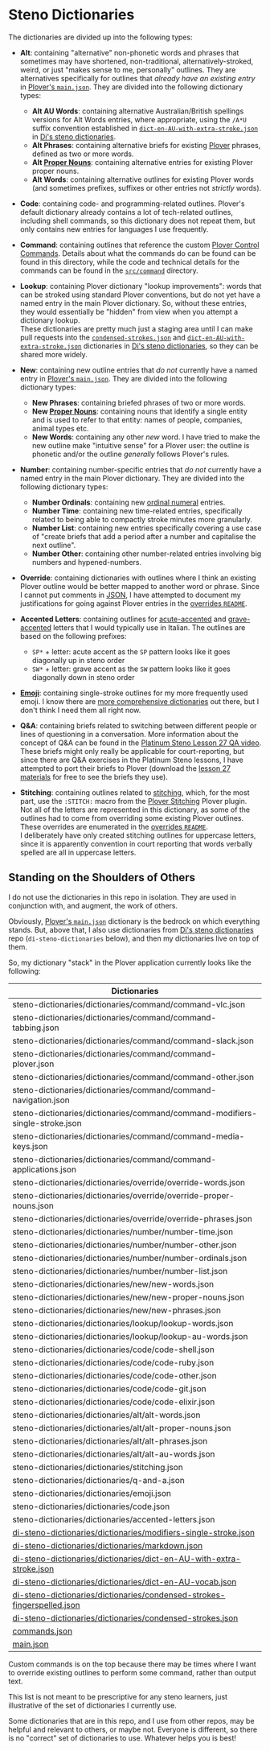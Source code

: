 # Steno Dictionaries

The dictionaries are divided up into the following types:

- **Alt**: containing "alternative" non-phonetic words and phrases that
  sometimes may have shortened, non-traditional, alternatively-stroked, weird,
  or just "makes sense to me, personally" outlines. They are alternatives
  specifically for outlines that _already have an existing entry_ in
  [Plover's `main.json`][Plover main.json]. They are divided into the following
  dictionary types:
    - **Alt AU Words**: containing alternative Australian/British spellings
      versions for Alt Words entries, where appropriate, using the `/A*U` suffix
      convention established in [`dict-en-AU-with-extra-stroke.json`][] in
      [Di's steno dictionaries][].
    - **Alt Phrases**: containing alternative briefs for existing [Plover][]
      phrases, defined as two or more words.
    - **Alt [Proper Nouns][]**: containing alternative entries for existing
      Plover proper nouns.
    - **Alt Words**: containing alternative outlines for existing Plover words
      (and sometimes prefixes, suffixes or other entries not _strictly_ words).

- **Code**: containing code- and programming-related outlines. Plover's default
  dictionary already contains a lot of tech-related outlines, including shell
  commands, so this dictionary does not repeat them, but only contains new
  entries for languages I use frequently.

- **Command**: containing outlines that reference the custom [Plover
  Control Commands][]. Details about what the commands do can be found can be
  found in this directory, while the code and technical details for the commands
  can be found in the [`src/command`][] directory.

- **Lookup**: containing Plover dictionary "lookup improvements": words that can
  be stroked using standard Plover conventions, but do not yet have a named
  entry in the main Plover dictionary. So, without these entries, they would
  essentially be "hidden" from view when you attempt a dictionary lookup.<br />
  These dictionaries are pretty much just a staging area until I can make pull
  requests into the [`condensed-strokes.json`][] and
  [`dict-en-AU-with-extra-stroke.json`][] dictionaries in
  [Di's steno dictionaries][], so they can be shared more widely.

- **New**: containing new outline entries that _do not_ currently have a named
  entry in [Plover's `main.json`][Plover main.json]. They are divided into the
  following dictionary types:
  - **New Phrases**: containing briefed phrases of two or more words.
  - **New [Proper Nouns][]**: containing nouns that identify a single entity and
   is used to refer to that entity: names of people, companies, animal types
   etc.
  - **New Words**: containing any other _new_ word. I have tried to make the
    new outline make "intuitive sense" for a Plover user: the outline is
    phonetic and/or the outline _generally_ follows Plover's rules.

- **Number**: containing number-specific entries that _do not_ currently have
  a named entry in the main Plover dictionary. They are divided into the
  following dictionary types:
    - **Number Ordinals**: containing new [ordinal numeral][] entries.
    - **Number Time**: containing new time-related entries, specifically related
      to being able to compactly stroke minutes more granularly.
    - **Number List**: containing new entries specifically covering a use case
      of "create briefs that add a period after a number and capitalise the next
      outline".
    - **Number Other**: containing other number-related entries involving big
      numbers and hypened-numbers.

- **Override**: containing dictionaries with outlines where I think an existing
  Plover outline would be better mapped to another word or phrase. Since I
  cannot put comments in [JSON][], I have attempted to document my
  justifications for going against Plover entries in the [overrides `README`][].

- **Accented Letters**: containing outlines for [acute-accented][] and
  [grave-accented][] letters that I would typically use in Italian. The outlines
  are based on the following prefixes:
  - `SP*` + letter: acute accent as the `SP` pattern looks like it goes
    diagonally up in steno order
  - `SW*` + letter: grave accent as the `SW` pattern looks like it goes
    diagonally down in steno order

- **[Emoji][]**: containing single-stroke outlines for my more frequently used
  emoji. I know there are
  [more comprehensive dictionaries][di-steno-dictionaries/dictionaries/emoji.json]
  out there, but I don't think I need them all right now.

- **Q&A**: containing briefs related to switching between different people or
   lines of questioning in a conversation. More information about the concept of
   Q&A can be found in the [Platinum Steno Lesson 27 QA video][].<br />
   These briefs might only really be applicable for court-reporting, but since
   there are Q&A exercises in the Platinum Steno lessons, I have attempted to
   port their briefs to Plover (download the
   [lesson 27 materials][Platinum Steno Lesson 27 lesson materials] for free to
   see the briefs they use).

- **Stitching**: containing outlines related to [stitching][], which, for the
   most part, use the `:STITCH:` macro from the [Plover Stitching][] Plover
   plugin.<br />
   Not all of the letters are represented in this dictionary, as some of the
   outlines had to come from overriding some existing Plover outlines.
   These overrides are enumerated in the [overrides `README`][].<br />
   I deliberately have only created stitching outlines for uppercase letters,
   since it is apparently convention in court reporting that words verbally
   spelled are all in uppercase letters.

## Standing on the Shoulders of Others

I do not use the dictionaries in this repo in isolation. They are used in
conjunction with, and augment, the work of others.

Obviously, [Plover's `main.json`][Plover main.json] dictionary is the bedrock on
which everything stands. But, above that, I also use dictionaries from
[Di's steno dictionaries][] repo (`di-steno-dictionaries` below), and then my
dictionaries live on top of them.

So, my dictionary "stack" in the Plover application currently looks like the
following:

|                            Dictionaries                                      |
|------------------------------------------------------------------------------|
| steno-dictionaries/dictionaries/command/command-vlc.json                     |
| steno-dictionaries/dictionaries/command/command-tabbing.json                 |
| steno-dictionaries/dictionaries/command/command-slack.json                   |
| steno-dictionaries/dictionaries/command/command-plover.json                  |
| steno-dictionaries/dictionaries/command/command-other.json                   |
| steno-dictionaries/dictionaries/command/command-navigation.json              |
| steno-dictionaries/dictionaries/command/command-modifiers-single-stroke.json |
| steno-dictionaries/dictionaries/command/command-media-keys.json              |
| steno-dictionaries/dictionaries/command/command-applications.json            |
| steno-dictionaries/dictionaries/override/override-words.json                 |
| steno-dictionaries/dictionaries/override/override-proper-nouns.json          |
| steno-dictionaries/dictionaries/override/override-phrases.json               |
| steno-dictionaries/dictionaries/number/number-time.json                      |
| steno-dictionaries/dictionaries/number/number-other.json                     |
| steno-dictionaries/dictionaries/number/number-ordinals.json                  |
| steno-dictionaries/dictionaries/number/number-list.json                      |
| steno-dictionaries/dictionaries/new/new-words.json                           |
| steno-dictionaries/dictionaries/new/new-proper-nouns.json                    |
| steno-dictionaries/dictionaries/new/new-phrases.json                         |
| steno-dictionaries/dictionaries/lookup/lookup-words.json                     |
| steno-dictionaries/dictionaries/lookup/lookup-au-words.json                  |
| steno-dictionaries/dictionaries/code/code-shell.json                         |
| steno-dictionaries/dictionaries/code/code-ruby.json                          |
| steno-dictionaries/dictionaries/code/code-other.json                         |
| steno-dictionaries/dictionaries/code/code-git.json                           |
| steno-dictionaries/dictionaries/code/code-elixir.json                        |
| steno-dictionaries/dictionaries/alt/alt-words.json                           |
| steno-dictionaries/dictionaries/alt/alt-proper-nouns.json                    |
| steno-dictionaries/dictionaries/alt/alt-phrases.json                         |
| steno-dictionaries/dictionaries/alt/alt-au-words.json                        |
| steno-dictionaries/dictionaries/stitching.json                               |
| steno-dictionaries/dictionaries/q-and-a.json                                 |
| steno-dictionaries/dictionaries/emoji.json                                   |
| steno-dictionaries/dictionaries/code.json                                    |
| steno-dictionaries/dictionaries/accented-letters.json                        |
| [di-steno-dictionaries/dictionaries/modifiers-single-stroke.json][]          |
| [di-steno-dictionaries/dictionaries/markdown.json][]                         |
| [di-steno-dictionaries/dictionaries/dict-en-AU-with-extra-stroke.json][]     |
| [di-steno-dictionaries/dictionaries/dict-en-AU-vocab.json][]                 |
| [di-steno-dictionaries/dictionaries/condensed-strokes-fingerspelled.json][]  |
| [di-steno-dictionaries/dictionaries/condensed-strokes.json][]                |
| [commands.json][]                                                            |
| [main.json][]                                                                |

Custom commands is on the top because there may be times where I want to
override existing outlines to perform some command, rather than output text.

This list is not meant to be prescriptive for any steno learners, just
illustrative of the set of dictionaries I currently use.

Some dictionaries that are in this repo, and I use from other repos, may be
helpful and relevant to others, or maybe not. Everyone is different, so there is
no "correct" set of dictionaries to use. Whatever helps you is best!

[acute-accented]: https://en.wikipedia.org/wiki/Acute_accent
[commands.json]: https://github.com/openstenoproject/plover/blob/master/plover/assets/commands.json
[`condensed-strokes.json`]: https://github.com/didoesdigital/steno-dictionaries/blob/master/dictionaries/condensed-strokes.json
[`src/command`]: ../src/command
[Di's steno dictionaries]: https://github.com/didoesdigital/steno-dictionaries
[di-steno-dictionaries/dictionaries/condensed-strokes.json]: https://github.com/didoesdigital/steno-dictionaries/blob/master/dictionaries/condensed-strokes.json
[di-steno-dictionaries/dictionaries/condensed-strokes-fingerspelled.json]: https://github.com/didoesdigital/steno-dictionaries/blob/master/dictionaries/condensed-strokes-fingerspelled.json
[di-steno-dictionaries/dictionaries/dict-en-AU-vocab.json]: https://github.com/didoesdigital/steno-dictionaries/blob/master/dictionaries/dict-en-AU-vocab.json
[di-steno-dictionaries/dictionaries/dict-en-AU-with-extra-stroke.json]: https://github.com/didoesdigital/steno-dictionaries/blob/master/dictionaries/dict-en-AU-with-extra-stroke.json
[di-steno-dictionaries/dictionaries/emoji.json]: https://github.com/didoesdigital/steno-dictionaries/blob/master/dictionaries/emoji.json
[di-steno-dictionaries/dictionaries/markdown.json]: https://github.com/didoesdigital/steno-dictionaries/blob/master/dictionaries/markdown.json
[di-steno-dictionaries/dictionaries/modifiers-single-stroke.json]: https://github.com/didoesdigital/steno-dictionaries/blob/master/dictionaries/modifiers-single-stroke.json
[`dict-en-AU-with-extra-stroke.json`]: https://github.com/didoesdigital/steno-dictionaries/blob/master/dictionaries/dict-en-AU-with-extra-stroke.json
[Emoji]: https://en.wikipedia.org/wiki/Emoji
[grave-accented]: https://en.wikipedia.org/wiki/Grave_accent
[JSON]: https://en.wikipedia.org/wiki/JSON
[main.json]: https://github.com/openstenoproject/plover/blob/master/plover/assets/main.json
[ordinal numeral]: https://en.wikipedia.org/wiki/Ordinal_numeral
[`overrides` directory]: ./overrides/
[overrides `README`]: ./overrides/README.md
[Platinum Steno]: https://www.youtube.com/channel/UC-bfgyMjBdFuzhuL4Ff6XqA
[Platinum Steno Lesson 27 lesson materials]: https://platinumsteno.com/downloads/theory-lesson-27/
[Platinum Steno Lesson 27 QA video]: https://www.youtube.com/watch?v=tEgaJ7hWIvg
[Plover]: http://www.openstenoproject.org/plover/
[Plover Control Commands]: https://github.com/openstenoproject/plover/wiki/Dictionary-Format#plover-control-commands
[Plover main.json]: https://github.com/openstenoproject/plover/blob/master/plover/assets/main.json
[Proper Nouns]: https://en.wikipedia.org/wiki/Proper_and_common_nouns
[Plover Stitching]: https://github.com/morinted/plover_stitching
[stitching]: http://ilovesteno.com/2015/03/12/theory-thursday-stitching/
[Vim]: https://www.vim.org/
